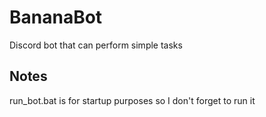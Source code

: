 # BananaBot
Discord bot that can perform simple tasks
## Notes
run_bot.bat is for startup purposes so I don't forget to run it
